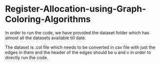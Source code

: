 # Register-Allocation-using-Graph-Coloring-Algorithms

In order to run the code, we have provided the dataset folder which has almost all the datasets available till date. 

The dataset is .col file which needs to be converted in csv file with just the edges in them and the header of the edges should be u and v in order to directly run the code.
